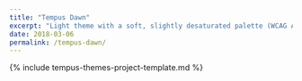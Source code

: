 ```yaml
---
title: "Tempus Dawn"
excerpt: "Light theme with a soft, slightly desaturated palette (WCAG AA compliant). Part of the Tempus Themes project."
date: 2018-03-06
permalink: /tempus-dawn/
---
```


{% include tempus-themes-project-template.md %}



